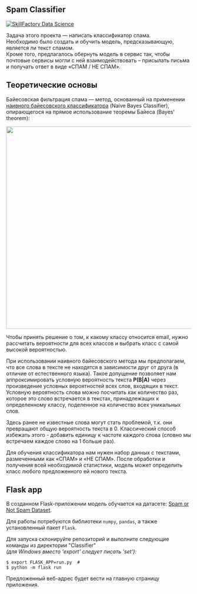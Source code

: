 ## Spam Classifier
[![SkillFactory Data Science](https://img.shields.io/badge/SF-Data%20Science-brightgreen)](https://skillfactory.ru/data-science)


Задача этого проекта — написать классификатор спама.  
Необходимо было создать и обучить модель, предсказывающую, является ли текст спамом.  
Кроме того, предлагалось обернуть модель в сервис так, чтобы почтовые сервисы могли с ней взаимодействовать – присылать письма и получать ответ в виде «СПАМ / НЕ СПАМ».

## Теоретические основы

Байесовская фильтрация спама — метод, основанный на применении [наивного байесовского классификатора](https://ru.wikipedia.org/wiki/%D0%9D%D0%B0%D0%B8%D0%B2%D0%BD%D1%8B%D0%B9_%D0%B1%D0%B0%D0%B9%D0%B5%D1%81%D0%BE%D0%B2%D1%81%D0%BA%D0%B8%D0%B9_%D0%BA%D0%BB%D0%B0%D1%81%D1%81%D0%B8%D1%84%D0%B8%D0%BA%D0%B0%D1%82%D0%BE%D1%80) (Naive Bayes Classifier), опирающегося на прямое использование теоремы Байеса (Bayes' theorem):

<img src="https://telegra.ph/file/599592d2978e44967f237.png" width=550>

Чтобы принять решение о том, к какому классу относится email, нужно рассчитать вероятности для всех классов и выбрать класс с самой высокой вероятностью.  

При использовании наивного байесовского метода мы предполагаем, что все слова в тексте не находятся в зависимости друг от друга (в отличие от естественного языка).
Такое допущение позволяет нам аппроксимировать условную вероятность текста **P(B|A)** через произведение условных вероятностей всех слов, входящих в текст.
Условную вероятность слова можно посчитать как количество раз, которое это слово встречается в текстах, принадлежащих к определенному классу, поделенное на количество всех уникальных слов.

Здесь ранее не известные слова могут стать проблемой, т.к. они превращают общую вероятность текста в 0. 
Классический способ избежать этого - добавить единицу к частоте каждого слова (словно мы встречаем каждое слово на 1 больше раз).

Для обучения классификатора нам нужен набор данных с текстами, размеченными как «СПАМ» и «НЕ СПАМ». 
После обработки и получения всей необходимой статистики, модель может определить класс любого предложенного ей нового текста.

## Flask app

В созданном Flask-приложении модель обучается на датасете: [Spam or Not Spam Dataset](https://www.kaggle.com/ozlerhakan/spam-or-not-spam-dataset). 

Для работы потребуются библиотеки `numpy`, `pandas`, а также установленный пакет `Flask`.

Для запуска склонируйте репозиторий и выполните следующие команды из директории "Classifier"  
_(для Windows вместо 'export' следует писать 'set'):_
```
$ export FLASK_APP=run.py  # 
$ python -m flask run
```
Предложенный веб-адрес будет вести на главную страницу приложения.
